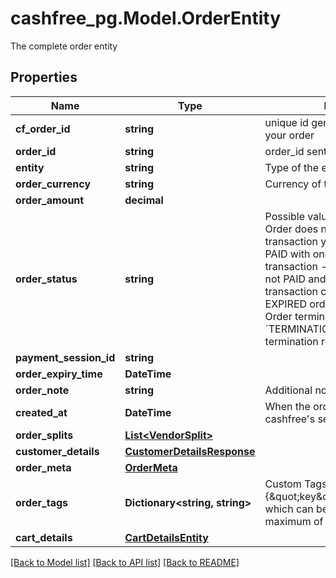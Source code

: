 # cashfree_pg.Model.OrderEntity
The complete order entity

## Properties

Name | Type | Description | Notes
------------ | ------------- | ------------- | -------------
**cf_order_id** | **string** | unique id generated by cashfree for your order | [optional] 
**order_id** | **string** | order_id sent during the api request | [optional] 
**entity** | **string** | Type of the entity. | [optional] 
**order_currency** | **string** | Currency of the order. Example INR | [optional] 
**order_amount** | **decimal** |  | [optional] 
**order_status** | **string** | Possible values are  - &#x60;ACTIVE&#x60;: Order does not have a sucessful transaction yet - &#x60;PAID&#x60;: Order is PAID with one successful transaction - &#x60;EXPIRED&#x60;: Order was not PAID and not it has expired. No transaction can be initiated for an EXPIRED order. &#x60;TERMINATED&#x60;: Order terminated &#x60;TERMINATION_REQUESTED&#x60;: Order termination requested | [optional] 
**payment_session_id** | **string** |  | [optional] 
**order_expiry_time** | **DateTime** |  | [optional] 
**order_note** | **string** | Additional note for order | [optional] 
**created_at** | **DateTime** | When the order was created at cashfree&#39;s server | [optional] 
**order_splits** | [**List&lt;VendorSplit&gt;**](VendorSplit.md) |  | [optional] 
**customer_details** | [**CustomerDetailsResponse**](CustomerDetailsResponse.md) |  | [optional] 
**order_meta** | [**OrderMeta**](OrderMeta.md) |  | [optional] 
**order_tags** | **Dictionary&lt;string, string&gt;** | Custom Tags in thr form of {\&quot;key\&quot;:\&quot;value\&quot;} which can be passed for an order. A maximum of 10 tags can be added | [optional] 
**cart_details** | [**CartDetailsEntity**](CartDetailsEntity.md) |  | [optional] 

[[Back to Model list]](../README.md#documentation-for-models) [[Back to API list]](../README.md#documentation-for-api-endpoints) [[Back to README]](../README.md)

